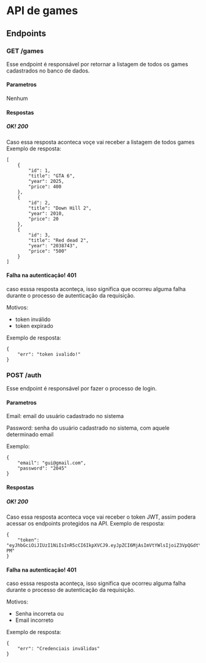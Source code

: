 # API de games

## Endpoints
### GET /games
Esse endpoint é responsável por retornar a listagem de todos os games cadastrados no banco de dados.
#### Parametros
Nenhum
#### Respostas
##### OK! 200
Caso essa resposta aconteca voçe vai receber a listagem de todos games
Exemplo de resposta:
```
[
    {
        "id": 1,
        "title": "GTA 6",
        "year": 2025,
        "price": 400
    },
    {
        "id": 2,
        "title": "Down Hill 2",
        "year": 2010,
        "price": 20
    },
    {
        "id": 3,
        "title": "Red dead 2",
        "year": "2038743",
        "price": "500"
    }
]
```

#### Falha na autenticação! 401
caso esssa resposta aconteça, isso significa que ocorreu alguma falha durante o processo de autenticação da requisição. 

Motivos: 
- token inválido
- token expirado

Exemplo de resposta:
```
{
    "err": "token ivalido!"
}
```


### POST /auth
Esse endpoint é responsável por fazer o processo de login.
#### Parametros
Email: email do usuário cadastrado no sistema

Password: senha do usuário cadastrado no sistema, com aquele determinado email

Exemplo:
```
{
    "email": "gui@gmail.com",
    "password": "2045"          
}
```

#### Respostas
##### OK! 200
Caso essa resposta aconteca voçe vai receber o token JWT, assim podera acessar os endpoints protegidos na API.
Exemplo de resposta:
```
{
    "token": "eyJhbGciOiJIUzI1NiIsInR5cCI6IkpXVCJ9.eyJpZCI6MjAsImVtYWlsIjoiZ3VpQGdtYWlsLmNvbSIsImlhdCI6MTcwNjM4ODA0NywiZXhwIjoxNzA2NTYwODQ3fQ.SXsfyTYjV34RsI9MT1UjbqxoIPeD3VKhGTO_i4t9-PM"
}
```

#### Falha na autenticação! 401
caso esssa resposta aconteça, isso significa que ocorreu alguma falha durante o processo de autenticação da requisição. 

Motivos: 
- Senha incorreta ou
- Email incorreto

Exemplo de resposta:
```
{
    "err": "Credenciais inválidas"
}
```

